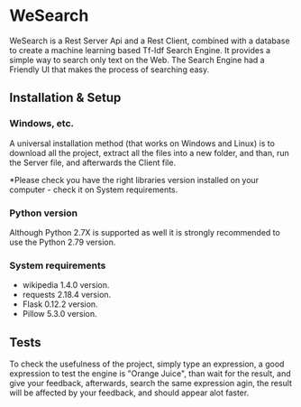 # WeSearch
WeSearch is a Rest Server Api and a Rest Client, combined with a database to create a machine learning based Tf-Idf Search Engine. It provides a simple way to search only text on the Web. The Search Engine had a Friendly UI that makes the process of searching easy.
## Installation & Setup ##

### Windows, etc. ###
A universal installation method (that works on Windows and Linux) is to download all the project, extract all the files into a new folder, and than, run the Server file, and afterwards the Client file.

*Please check you have the right libraries version installed on your computer - check it on System requirements.
### Python version ###
Although Python 2.7X is supported as well it is strongly recommended to use the Python 2.79 version.

### System requirements ###
- wikipedia 1.4.0 version.
- requests 2.18.4 version.
- Flask 0.12.2 version.
- Pillow 5.3.0 version.

## Tests ##
To check the usefulness of the project, simply type an expression, a good expression to test the engine is "Orange Juice", than wait for the result, and give your feedback, afterwards, search the same expression agin, the result will be affected by your feedback, and should appear alot faster.


